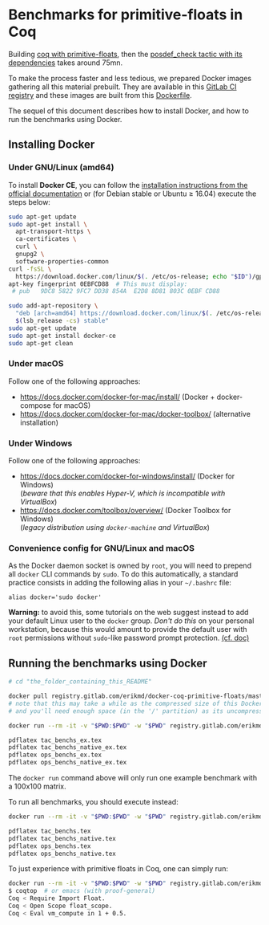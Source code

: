 # Benchmarks for primitive-floats in Coq

Building
[coq with primitive-floats](https://github.com/validsdp/coq/tree/primitive-floats),
then the
[posdef_check tactic with its dependencies](https://github.com/validsdp/validsdp/blob/posdef_check/theories/posdef_check.v)
takes around 75mn.

To make the process faster and less tedious, we prepared Docker images
gathering all this material prebuilt. They are available in this
[GitLab CI registry](https://gitlab.com/erikmd/docker-coq-primitive-floats/container_registry)
and these images are built from this
[Dockerfile](https://gitlab.com/erikmd/docker-coq-primitive-floats/blob/master/Dockerfile).

The sequel of this document describes how to install Docker, and how
to run the benchmarks using Docker.

## Installing Docker

### Under GNU/Linux (amd64)

To install **Docker CE**, you can follow the
[installation instructions from the official documentation](https://docs.docker.com/install/#supported-platforms)
or (for Debian stable or Ubuntu ≥ 16.04) execute the steps below:

```bash
sudo apt-get update
sudo apt-get install \
  apt-transport-https \
  ca-certificates \
  curl \
  gnupg2 \
  software-properties-common
curl -fsSL \
  https://download.docker.com/linux/$(. /etc/os-release; echo "$ID")/gpg | sudo apt-key add -
apt-key fingerprint 0EBFCD88  # This must display:
 # pub   9DC8 5822 9FC7 DD38 854A  E2D8 8D81 803C 0EBF CD88

sudo add-apt-repository \
  "deb [arch=amd64] https://download.docker.com/linux/$(. /etc/os-release; echo "$ID") \
  $(lsb_release -cs) stable"
sudo apt-get update
sudo apt-get install docker-ce
sudo apt-get clean
```

### Under macOS

Follow one of the following approaches:

* <https://docs.docker.com/docker-for-mac/install/> (Docker + docker-compose for macOS)
* <https://docs.docker.com/docker-for-mac/docker-toolbox/> (alternative installation)

### Under Windows

Follow one of the following approaches:

* <https://docs.docker.com/docker-for-windows/install/> (Docker for Windows)  
  (*beware that this enables Hyper-V, which is incompatible with VirtualBox*)
* <https://docs.docker.com/toolbox/overview/> (Docker Toolbox for Windows)  
  (*legacy distribution using `docker-machine` and VirtualBox*)

### Convenience config for GNU/Linux and macOS

As the Docker daemon socket is owned by `root`, you will need to
prepend all `docker` CLI commands by `sudo`.
To do this automatically, a standard practice consists in adding the
following alias in your `~/.bashrc` file:

    alias docker='sudo docker'

**Warning:** to avoid this, some tutorials on the web suggest instead
to add your default Linux user to the `docker` group. *Don't do this*
on your personal workstation, because this would amount to provide the
default user with `root` permissions without `sudo`-like password
prompt protection.
[(cf. doc)](https://docs.docker.com/engine/security/security/#docker-daemon-attack-surface)

## Running the benchmarks using Docker

```bash
# cd "the_folder_containing_this_README"

docker pull registry.gitlab.com/erikmd/docker-coq-primitive-floats/master_compiler-edge
# note that this may take a while as the compressed size of this Docker image is 1.3 GB,
# and you'll need enough space (in the '/' partition) as its uncompressed size is 4.0 GB

docker run --rm -it -v "$PWD:$PWD" -w "$PWD" registry.gitlab.com/erikmd/docker-coq-primitive-floats/master_compiler-edge ./run_example.sh

pdflatex tac_benchs_ex.tex
pdflatex tac_benchs_native_ex.tex
pdflatex ops_benchs_ex.tex
pdflatex ops_benchs_native_ex.tex
```

The `docker run` command above will only run one example benchmark with a 100x100 matrix.

To run all benchmarks, you should execute instead:

```bash
docker run --rm -it -v "$PWD:$PWD" -w "$PWD" registry.gitlab.com/erikmd/docker-coq-primitive-floats/master_compiler-edge ./run_full.sh

pdflatex tac_benchs.tex
pdflatex tac_benchs_native.tex
pdflatex ops_benchs.tex
pdflatex ops_benchs_native.tex
```

To just experience with primitive floats in Coq, one can simply run:

```bash
docker run --rm -it -v "$PWD:$PWD" -w "$PWD" registry.gitlab.com/erikmd/docker-coq-primitive-floats/master_compiler-edge
$ coqtop  # or emacs (with proof-general)
Coq < Require Import Float.
Coq < Open Scope float_scope.
Coq < Eval vm_compute in 1 + 0.5.
```
